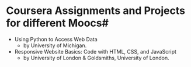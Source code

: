 # Coursera Assignments and Projects for different Moocs#

* Using Python to Access Web Data
  * by University of Michigan.
* Responsive Website Basics: Code with HTML, CSS, and JavaScript
  * by University of London & Goldsmiths, University of London.


